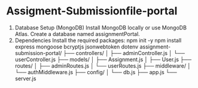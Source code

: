# Assigment-Submissionfile-portal
1. Database Setup (MongoDB)
Install MongoDB locally or use MongoDB Atlas.
Create a database named assignmentPortal.
2. Dependencies
Install the required packages:
npm init -y
npm install express mongoose bcryptjs jsonwebtoken dotenv
assignment-submission-portal/
├── controllers/
│   ├── adminController.js
│   └── userController.js
├── models/
│   ├── Assignment.js
│   ├── User.js
├── routes/
│   ├── adminRoutes.js
│   └── userRoutes.js
├── middleware/
│   └── authMiddleware.js
├── config/
│   └── db.js
├── app.js
└── server.js
